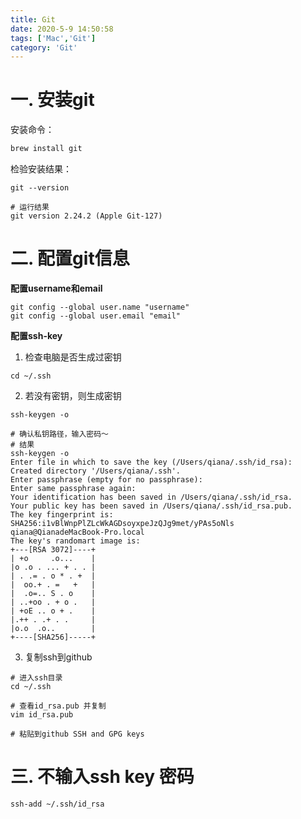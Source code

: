 ```yaml
---
title: Git
date: 2020-5-9 14:50:58
tags: ['Mac','Git']
category: 'Git'
---
```



# 一. 安装git

安装命令：

```bash
brew install git
```

检验安装结果：

```shell
git --version

# 运行结果
git version 2.24.2 (Apple Git-127)
```

# 二. 配置git信息

**配置username和email**

```shell
git config --global user.name "username"
git config --global user.email "email"
```

**配置ssh-key**

1. 检查电脑是否生成过密钥

```shell
cd ~/.ssh
```

2. 若没有密钥，则生成密钥

```shell
ssh-keygen -o
```



```shell
# 确认私钥路径，输入密码～
# 结果
ssh-keygen -o
Enter file in which to save the key (/Users/qiana/.ssh/id_rsa):
Created directory '/Users/qiana/.ssh'.
Enter passphrase (empty for no passphrase):
Enter same passphrase again:
Your identification has been saved in /Users/qiana/.ssh/id_rsa.
Your public key has been saved in /Users/qiana/.ssh/id_rsa.pub.
The key fingerprint is:
SHA256:i1vBlWnpPlZLcWkAGDsoyxpeJzQJg9met/yPAs5oNls qiana@QianadeMacBook-Pro.local
The key's randomart image is:
+---[RSA 3072]----+
| +o     .o...    |
|o .o . ... + . . |
| . .= . o * . +  |
|  oo.+ . =   +   |
|  .o=.. S . o    |
| ..+oo . + o .   |
| +oE .. o + .    |
|.++ . .+ . .     |
|o.o  .o..        |
+----[SHA256]-----+
```

3. 复制ssh到github

```shell
# 进入ssh目录
cd ~/.ssh

# 查看id_rsa.pub 并复制
vim id_rsa.pub

# 粘贴到github SSH and GPG keys
```

# 三. 不输入ssh key 密码

```shell
ssh-add ~/.ssh/id_rsa
```
